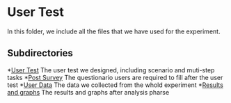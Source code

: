 # User Test

In this folder, we include all the files that we have used for the experiment.

## Subdirectories

*[User Test](https://github.com/arnabsaha1011/mypackse/blob/master/Apr%201/Experiment/User%20test%20.pdf) The user test we designed, including scenario and muti-step tasks
*[Post Survey](https://github.com/arnabsaha1011/mypackse/blob/master/Apr%201/Experiment/Post%20Survey) The questionario users are required to fill after the user test
*[User Data](https://github.com/arnabsaha1011/mypackse/blob/master/Apr%201/Experiment/user%20data.csv) The data we collected from the whold experiment
*[Results and graphs](https://github.com/arnabsaha1011/mypackse/tree/master/Apr%201/Experiment/Results%20and%20graphs) The results and graphs after analysis pharse